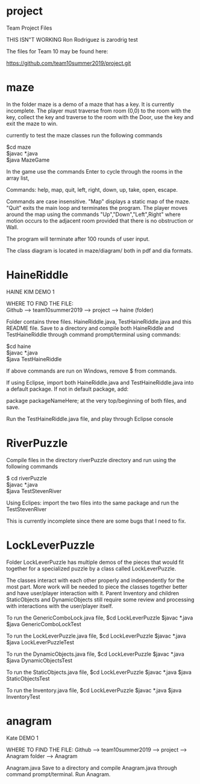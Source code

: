 # project
Team Project Files

THIS ISN"T WORKING Ron Rodriguez is zarodrig test

The files for Team 10 may be found here:<BR>

https://github.com/team10summer2019/project.git

# maze 
In the folder maze is a demo of a maze that has a key.  It is currently incomplete.   The player must traverse from room (0,0) to the room 
with the key, collect the key and traverse to the room with the Door, use the key and exit the maze to win.

currently to test the maze classes run the following commands <BR>

$cd maze <BR>
$javac *.java <BR>
$java MazeGame <BR>


In the game use the commands Enter to cycle through the rooms in the array list, <BR>

Commands:  help, map, quit, left, right, down, up, take, open, escape. <BR>

Commands are case insensitive. "Map" displays a static map of the maze. "Quit" exits the main loop and 
terminates the program. The player moves around the map using the commands "Up","Down","Left",Right" where 
motion occurs to the adjacent room provided that there is no obstruction or Wall.  <BR>

The program will terminate after 100 rounds of user input. <BR>

The class diagram is located in maze/diagram/ both in pdf and dia formats. <BR>


# HaineRiddle
HAINE KIM DEMO 1 <BR>

WHERE TO FIND THE FILE: <BR>
Github --> team10summer2019 --> project --> haine (folder) <BR>

Folder contains three files. HaineRiddle.java, TestHaineRiddle.java and this README file.
Save to a directory and compile both HaineRiddle and TestHaineRiddle through command prompt/terminal using commands:

$cd haine <BR>
$javac *.java <BR>
$java TestHaineRiddle <BR>
  
If above commands are run on Windows, remove $ from commands.

If using Eclipse, import both HaineRiddle.java and TestHaineRiddle.java into a default package. If not in default package, add: <BR>

package packageNameHere; at the very top/beginning of both files, and save. <BR>

Run the TestHaineRiddle.java file, and play through Eclipse console <BR>


# RiverPuzzle

Compile files in the directory riverPuzzle directory and run using the following commands <BR>

$ cd riverPuzzle <BR>
$javac *.java <BR>
$java TestStevenRiver <BR>
  
Using Eclipes: import the two files into the same package and run the TestStevenRiver

This is currently incomplete since there are some bugs that I need to fix.


# LockLeverPuzzle

Folder LockLeverPuzzle has multiple demos of the pieces that would fit together for a specialized puzzle by a class called LockLeverPuzzle.

The classes interact with each other properly and independently for the most part. 
More work will be needed to piece the classes together better and have user/player interaction with it.
Parent Inventory and children StaticObjects and DynamicObjects still require some review and processing with interactions with the user/player itself. 



To run the GenericComboLock.java file,
$cd LockLeverPuzzle 
$javac *.java 
$java GenericComboLockTest 


To run the LockLeverPuzzle.java file, 
$cd LockLeverPuzzle 
$javac *.java 
$java LockLeverPuzzleTest 


To run the DynamicObjects.java file, 
$cd LockLeverPuzzle 
$javac *.java 
$java DynamicObjectsTest 


To run the StaticObjects.java file, 
$cd LockLeverPuzzle 
$javac *.java 
$java StaticObjectsTest 


To run the Inventory.java file, 
$cd LockLeverPuzzle 
$javac *.java 
$java InventoryTest 

# anagram
Kate DEMO 1

WHERE TO FIND THE FILE:
Github --> team10summer2019 --> project --> Anagram folder --> Anagram

Anagram.java
Save to a directory and compile Anagram.java through command prompt/terminal. Run Anagram.
